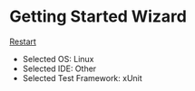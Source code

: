 <!--
GENERATED FILE - DO NOT EDIT
This file was generated by [MarkdownSnippets](https://github.com/SimonCropp/MarkdownSnippets).
Source File: /docs/mdsource/wiz/result_Linux_Other_xUnit.source.md
To change this file edit the source file and then run MarkdownSnippets.
-->

# Getting Started Wizard

[Restart](/docs/wiz/readme.md)

* Selected OS: Linux
* Selected IDE: Other
* Selected Test Framework: xUnit
